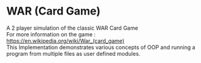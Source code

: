# WAR (Card Game)
A 2 player simulation of the classic WAR Card Game\
For more information on the game : https://en.wikipedia.org/wiki/War_(card_game) \
This Implementation demonstrates various concepts of OOP and running a program from multiple files as user defined modules.

